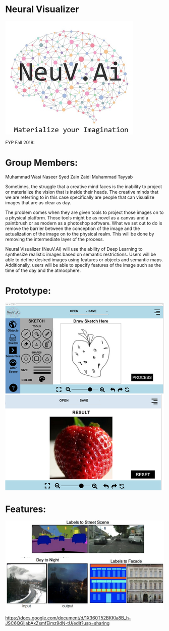# Neural Visualizer
![Logo](images/NeuralVisualizerLogo1.jpg?raw=true "Title")

FYP Fall 2018:

# Group Members:
Muhammad Wasi Naseer
Syed Zain Zaidi
Muhammad Tayyab

Sometimes, the struggle that a creative mind faces is the inability to project or materialize the vision that is inside their heads. The creative minds that we are referring to in this case specifically are people that can visualize images that are as clear as day. 

The problem comes when they are given tools to project those images on to a physical platform. Those tools might be as novel as a canvas and a paintbrush or as modern as a photoshop software. What we set out to do is remove the barrier between the conception of the image and the actualization of the image on to the physical realm. This will be done by removing the intermediate layer of the process.

Neural Visualizer (NeuV.Ai) will use the ability of Deep Learning to synthesize realistic images based on semantic restrictions. Users will be able to define desired images using features or objects and semantic maps. Additionally, users will be able to specify features of the image such as the time of the day and the atmosphere.

# Prototype:
![Logo](images/prototype1.png?raw=true "Title")
![Logo](images/prototype2.png?raw=true "Title")

# Features:
![Logo](images/example1.png?raw=true "Title")

https://docs.google.com/document/d/1X360T52BKKla8B_h-JSC6QGljabAxZsmfEimz9dN-tU/edit?usp=sharing
